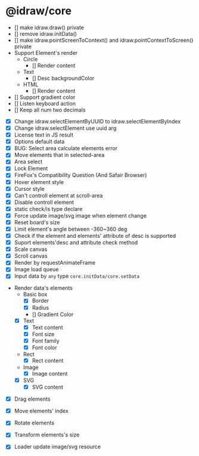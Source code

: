 # @idraw/core

* [] make idraw.draw() private
* [] remove idraw.initData()
* [] make idraw.pointScreenToContext() and idraw.pointContextToScreen() private
* Support Element's render
  * Circle
    * [] Render content
  * Text
    * [] Desc backgroundColor
  * HTML
    * [] Render content
* [] Support gradient color
* [] Listen keyboard action
* [] Keep all num two decimals
* [x] Change idraw.selectElementByUUID to idraw.selectElementByIndex
* [x] Change idraw.selectElement use uuid arg
* [x] License text in JS result
* [x] Options default data
* [x] BUG: Select area calculate elements error
* [x] Move elements that in selected-area
* [x] Area select
* [x] Lock Element
* [x] FireFox's Compatibility Question (And Safair Browser) 
* [x] Hover element style
* [x] Cursor style
* [x] Can't controll element at scroll-area
* [x] Disable controll element
* [x] static check/is type declare
* [x] Force update image/svg image when element change
* [x] Reset board's size
* [x] Limit element's angle between -360~360 deg
* [x] Check if the element and elements' attribute of desc is supported
* [x] Suport elements'desc and attribute check method
* [x] Scale canvas
* [x] Scroll canvas
* [x] Render by requestAnimateFrame
* [x] Image load queue
* [x] Input data by `any` type `core.initData/core.setData`
* Render data's elements
  * Basic box
    * [x] Border
    * [x] Radius
    * [] Gradient Color
  * [x] Text
    * [x] Text content
    * [x] Font size
    * [x] Font family
    * [x] Font color
  * Rect
    * [x] Rect content
  * Image
    * [x] Image content
  * [x] SVG
    * [x] SVG content
* [x] Drag elements
* [x] Move elements' index
* [x] Rotate elements
* [x] Transform elements's size
* [X] Loader update image/svg resource

